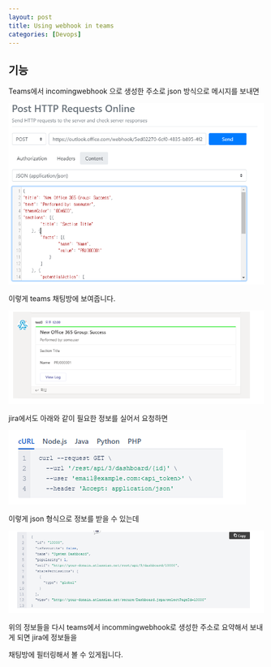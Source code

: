 ```yaml
---
layout: post
title: Using webhook in teams
categories: [Devops]
---
```


## 기능

Teams에서 incomingwebhook 으로 생성한 주소로 json 방식으로 메시지를 보내면

![](/assets/images/2019-10-10-Teams%20Webhook%20활용하기/2019-10-10-10-12-29.png)

이렇게 teams 채팅방에 보여줍니다.

![](/assets/images/2019-10-10-Teams%20Webhook%20활용하기/2019-10-10-10-12-55.png)


jira에서도 아래와 같이 필요한 정보를 실어서 요청하면

![](/assets/images/2019-10-10-Teams%20Webhook%20활용하기/2019-10-10-10-13-21.png)

이렇게 json 형식으로 정보를 받을 수 있는데

![](/assets/images/2019-10-10-Teams%20Webhook%20활용하기/2019-10-10-10-13-39.png)

위의 정보들을 다시 teams에서  incommingwebhook로 생성한 주소로 요약해서 보내게 되면 jira에 정보들을

채팅방에 필터링해서 볼 수 있게됩니다.

